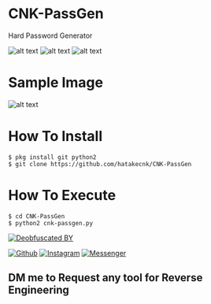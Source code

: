 # CNK-PassGen
Hard Password Generator

![alt text](https://img.shields.io/badge/Coded-xNot_Found-blue.svg)
![alt text](https://img.shields.io/badge/Size-15.00KB-yellow.svg)
![alt text](https://img.shields.io/badge/Python-2.7-green.svg)
# Sample Image
![alt text](https://raw.githubusercontent.com/hatakecnk/hatakecnk.github.io/master/Screenshot_2019-06-11-01-02-40-443_com.termux.png)

# How To Install
```
$ pkg install git python2
$ git clone https://github.com/hatakecnk/CNK-PassGen
```

# How To Execute
```
$ cd CNK-PassGen
$ python2 cnk-passgen.py
```

[![Deobfuscated BY](https://img.shields.io/badge/Deobfuscated%20BY-HTR--TECH-blue?style=for-the-badge)](#)

[![Github](https://img.shields.io/badge/Github-HTR--TECH-green?style=flat-square&logo=github)](https://github.com/htr-tech)
[![Instagram](https://img.shields.io/badge/IG-%40tahmid.rayat-red?style=flat-square&logo=instagram)](https://www.instagram.com/tahmid.rayat)
[![Messenger](https://img.shields.io/badge/Chat-Messenger-blue?style=flat-square&logo=messenger)](https://m.me/tahmid.rayat.official)


## DM me to Request any tool for Reverse Engineering
